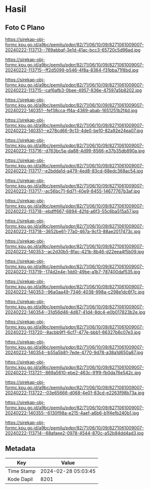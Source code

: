 # Hasil

## Foto C Plano

https://sirekap-obj-formc.kpu.go.id/a9bc/pemilu/pdpr/82/71/06/10/09/8271061009007-20240222-113713--769abbaf-3e1d-41ac-bcc3-65720c5d96ad.jpg

https://sirekap-obj-formc.kpu.go.id/a9bc/pemilu/pdpr/82/71/06/10/09/8271061009007-20240222-113715--ff2d5099-b546-4f8a-8364-f31bba71f8bd.jpg

https://sirekap-obj-formc.kpu.go.id/a9bc/pemilu/pdpr/82/71/06/10/09/8271061009007-20240222-113715--caf6afb3-0bee-4957-836e-47597a5b8202.jpg

https://sirekap-obj-formc.kpu.go.id/a9bc/pemilu/pdpr/82/71/06/10/09/8271061009007-20240222-140351--fef38cca-ff4a-4369-abab-1651251b2f4d.jpg

https://sirekap-obj-formc.kpu.go.id/a9bc/pemilu/pdpr/82/71/06/10/09/8271061009007-20240222-140351--e278cd66-9c13-4de0-be10-82a92e24ea07.jpg

https://sirekap-obj-formc.kpu.go.id/a9bc/pemilu/pdpr/82/71/06/10/09/8271061009007-20240222-113716--d763bc5a-da88-4d99-8566-e37b35db890a.jpg

https://sirekap-obj-formc.kpu.go.id/a9bc/pemilu/pdpr/82/71/06/10/09/8271061009007-20240222-113717--e2bdda1d-a479-4ed8-83cd-68edc368ac54.jpg

https://sirekap-obj-formc.kpu.go.id/a9bc/pemilu/pdpr/82/71/06/10/09/8271061009007-20240222-113717--ac56bc71-6d71-40e9-8455-14677767b3af.jpg

https://sirekap-obj-formc.kpu.go.id/a9bc/pemilu/pdpr/82/71/06/10/09/8271061009007-20240222-113718--ebdff667-6894-42fd-a6f3-55c6ba515a57.jpg

https://sirekap-obj-formc.kpu.go.id/a9bc/pemilu/pdpr/82/71/06/10/09/8271061009007-20240222-113718--3652be61-77a0-467a-9cf3-88ae2017473c.jpg

https://sirekap-obj-formc.kpu.go.id/a9bc/pemilu/pdpr/82/71/06/10/09/8271061009007-20240222-140353--ac2d30b5-8fac-421b-8b46-d22eea4f5b09.jpg

https://sirekap-obj-formc.kpu.go.id/a9bc/pemilu/pdpr/82/71/06/10/09/8271061009007-20240222-113719--174d2e4e-1dd0-49be-a1b7-787400daf535.jpg

https://sirekap-obj-formc.kpu.go.id/a9bc/pemilu/pdpr/82/71/06/10/09/8271061009007-20240222-140353--96a0aa49-7346-4038-998a-c298e1dc6f7c.jpg

https://sirekap-obj-formc.kpu.go.id/a9bc/pemilu/pdpr/82/71/06/10/09/8271061009007-20240222-140354--31d56d46-4d87-41d4-8dc4-e0b017823b2e.jpg

https://sirekap-obj-formc.kpu.go.id/a9bc/pemilu/pdpr/82/71/06/10/09/8271061009007-20240222-113720--8acbb9f1-6cf7-477e-bbb1-66327b6c07e3.jpg

https://sirekap-obj-formc.kpu.go.id/a9bc/pemilu/pdpr/82/71/06/10/09/8271061009007-20240222-140354--b55a5b81-7ede-4770-9d78-a38a1d650a87.jpg

https://sirekap-obj-formc.kpu.go.id/a9bc/pemilu/pdpr/82/71/06/10/09/8271061009007-20240222-113721--869a5610-ebe2-463c-91f9-fb0da76e542c.jpg

https://sirekap-obj-formc.kpu.go.id/a9bc/pemilu/pdpr/82/71/06/10/09/8271061009007-20240222-113722--03e65666-d068-4e01-83cd-e2263f98b73a.jpg

https://sirekap-obj-formc.kpu.go.id/a9bc/pemilu/pdpr/82/71/06/10/09/8271061009007-20240222-140355--6130f98a-e215-4aef-a6b6-b1f4efb240b1.jpg

https://sirekap-obj-formc.kpu.go.id/a9bc/pemilu/pdpr/82/71/06/10/09/8271061009007-20240222-113714--68afaee2-0978-4544-870c-a52b84dd4ad3.jpg


## Metadata

| Key        | Value               |
| ---------- | ------------------- |
| Time Stamp | 2024-02-28 05:03:45 |
| Kode Dapil | 8201                |




